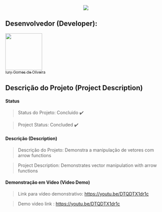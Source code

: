 <p align="center">
  <img src="https://github.com/iurygdeoliveira/Front-End/blob/master/ARROW%20FUNCTIONS/img/ARROW%20FUNCTIONS.jpg">
</p>

## Desenvolvedor (Developer):

[<img src="https://avatars3.githubusercontent.com/u/30157522?s=460&u=30d3397df3e4655b6fa8047ac27052569cf7db78&v=4" width=115><br><sub>Iury Gomes de Oliveira</sub>](https://github.com/iurygdeoliveira)

## Descrição do Projeto (Project Description)

#### Status

> Status do Projeto: Concluido :heavy_check_mark:

> Project Status: Concluded :heavy_check_mark:

#### Descrição (Description)

> Descrição do Projeto: Demonstra a manipulação de vetores com arrow functions

> Project Description: Demonstrates vector manipulation with arrow functions

#### Demonstração em Vídeo (Video Demo)

> Link para vídeo demonstrativo: https://youtu.be/DTQDTX1dr1c

> Demo video link : https://youtu.be/DTQDTX1dr1c
